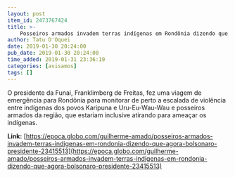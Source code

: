 ```yaml
---
layout: post
item_id: 2473767424
title: >-
    Posseiros armados invadem terras indígenas em Rondônia dizendo que 'agora Bolsonaro é presidente'
author: Tatu D'Oquei
date: 2019-01-30 20:24:00
pub_date: 2019-01-30 20:24:00
time_added: 2019-01-31 23:36:19
categories: [avisamos]
tags: []
---
```


O presidente da Funai, Franklimberg de Freitas, fez uma viagem de emergência para Rondônia para monitorar de perto a escalada de violência entre indígenas dos povos Karipuna e Uru-Eu-Wau-Wau e posseiros armados da região, que estariam inclusive atirando para ameaçar os indígenas.

**Link:** [https://epoca.globo.com/guilherme-amado/posseiros-armados-invadem-terras-indigenas-em-rondonia-dizendo-que-agora-bolsonaro-presidente-23415513](https://epoca.globo.com/guilherme-amado/posseiros-armados-invadem-terras-indigenas-em-rondonia-dizendo-que-agora-bolsonaro-presidente-23415513)

